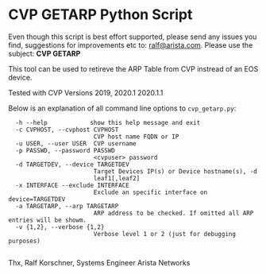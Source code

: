 
# CVP GETARP Python Script

Even though this script is best effort supported, please send any issues you find, suggestions for improvements etc to: [ralf@arista.com](mailto:ralf@arista.com).  Please use the subject: **CVP GETARP**

This tool can be used to retireve the ARP Table from CVP instread of an EOS device.

Tested with CVP Versions 2019, 2020.1 2020.1.1

Below is an explanation of all command line options to `cvp_getarp.py`:

```
  -h --help            show this help message and exit
  -c CVPHOST, --cvphost CVPHOST
                        CVP host name FQDN or IP
  -u USER, --user USER  CVP username
  -p PASSWD, --password PASSWD
                        <cvpuser> password
  -d TARGETDEV, --device TARGETDEV
                        Target Devices IP(s) or Device hostname(s), -d
                        leaf1[,leaf2]
  -x INTERFACE --exclude INTERFACE
                        Exclude an specific interface on device=TARGETDEV
  -a TARGETARP, --arp TARGETARP
                        ARP address to be checked. If omitted all ARP entries will be showm.
  -v {1,2}, --verbose {1,2}
                        Verbose level 1 or 2 (just for debugging purposes)


```

Thx, Ralf Korschner, Systems Engineer Arista Networks

